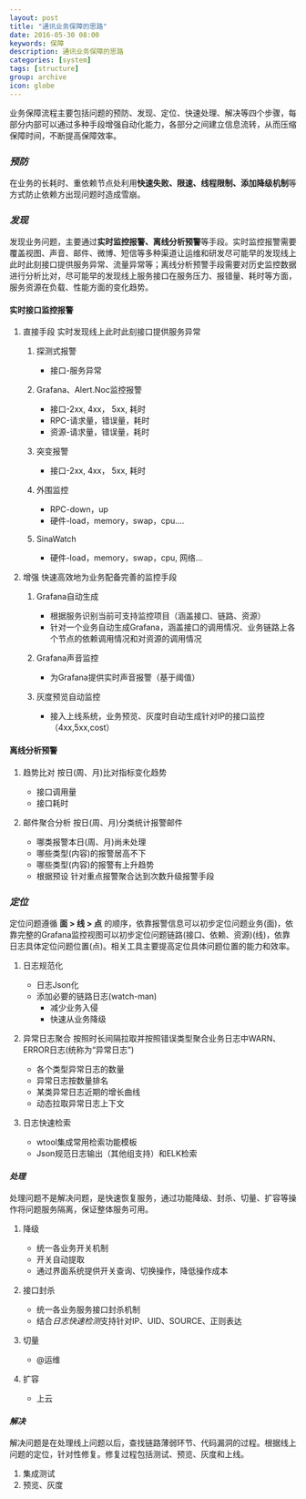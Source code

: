 ```yaml
---
layout: post
title: "通讯业务保障的思路"
date: 2016-05-30 08:00
keywords: 保障
description: 通讯业务保障的思路
categories: [system]
tags: [structure]
group: archive
icon: globe
---
```


业务保障流程主要包括问题的预防、发现、定位、快速处理、解决等四个步骤，每部分内部可以通过多种手段增强自动化能力，各部分之间建立信息流转，从而压缩保障时间，不断提高保障效率。

[](http://ww4.sinaimg.cn/mw690/a8484315jw1f4dbf4g17vj20go05lq3w.jpg)  

### _预防_

在业务的长耗时、重依赖节点处利用**快速失败、限速、线程限制、添加降级机制**等方式防止依赖方出现问题时造成雪崩。

<!-- more -->


### _发现_

发现业务问题，主要通过**实时监控报警、离线分析预警**等手段。实时监控报警需要覆盖视图、声音、邮件、微博、短信等多种渠道让运维和研发尽可能早的发现线上此时此刻接口提供服务异常、流量异常等；离线分析预警手段需要对历史监控数据进行分析比对，尽可能早的发现线上服务接口在服务压力、报错量、耗时等方面，服务资源在负载、性能方面的变化趋势。

[](http://ww2.sinaimg.cn/mw690/a8484315jw1f4dbf445gvj20go09sq4g.jpg)

####  实时接口监控报警

1. 直接手段
实时发现线上此时此刻接口提供服务异常

	1. 探测式报警
		* 接口-服务异常

	2. Grafana、Alert.Noc监控报警
		* 接口-2xx, 4xx， 5xx, 耗时
		* RPC-请求量，错误量，耗时
		* 资源-请求量，错误量，耗时

	3. 突变报警
		* 接口-2xx, 4xx， 5xx, 耗时

	4. 外围监控
		* RPC-down，up
		* 硬件-load，memory，swap，cpu....

	5. SinaWatch
		* 硬件-load，memory，swap，cpu, 网络...

2. 增强
快速高效地为业务配备完善的监控手段

	1. Grafana自动生成
		* 根据服务识别当前可支持监控项目（涵盖接口、链路、资源）
		* 针对一个业务自动生成Grafana，涵盖接口的调用情况、业务链路上各个节点的依赖调用情况和对资源的调用情况
	
	2. Grafana声音监控
		* 为Grafana提供实时声音报警（基于阈值）
		
	3. 灰度预览自动监控
		* 接入上线系统，业务预览、灰度时自动生成针对IP的接口监控（4xx,5xx,cost）
	
#### 离线分析预警

1. 趋势比对
按日(周、月)比对指标变化趋势

	* 接口调用量
	* 接口耗时
	
2. 邮件聚合分析
按日(周、月)分类统计报警邮件

	* 哪类报警本日(周、月)尚未处理
	* 哪些类型(内容)的报警居高不下
	* 哪些类型(内容)的报警有上升趋势
	* 根据预设 针对重点报警聚合达到次数升级报警手段

### _定位_

定位问题遵循 **面 > 线 > 点** 的顺序，依靠报警信息可以初步定位问题业务(面)，依靠完整的Grafana监控视图可以初步定位问题链路(接口、依赖、资源)(线)，依靠日志具体定位问题位置(点)。相关工具主要提高定位具体问题位置的能力和效率。

[](http://ww4.sinaimg.cn/mw690/a8484315jw1f4dbf438fyj20go08twfo.jpg)

1. 日志规范化

	* 日志Json化
	* 添加必要的链路日志(watch-man)
		* 减少业务入侵
		* 快速从业务降级
	
2. 异常日志聚合
按照时长间隔拉取并按照错误类型聚合业务日志中WARN、ERROR日志(统称为“异常日志”)

	* 各个类型异常日志的数量
	* 异常日志按数量排名
	* 某类异常日志近期的增长曲线
	* 动态拉取异常日志上下文

3. 日志快速检索

	* wtool集成常用检索功能模板
	* Json规范日志输出（其他组支持）和ELK检索

#### _处理_

处理问题不是解决问题，是快速恢复服务，通过功能降级、封杀、切量、扩容等操作将问题服务隔离，保证整体服务可用。

[](http://ww4.sinaimg.cn/mw690/a8484315jw1f4dbf40npwj20go0abgmi.jpg)

1. 降级

	* 统一各业务开关机制
	* 开关自动提取
	* 通过界面系统提供开关查询、切换操作，降低操作成本

2. 接口封杀

	* 统一各业务服务接口封杀机制
	* 结合*日志快速检测*支持针对IP、UID、SOURCE、正则表达

3. 切量

	* @运维

4. 扩容

	* 上云

#### _解决_

解决问题是在处理线上问题以后，查找链路薄弱环节、代码漏洞的过程。根据线上问题的定位，针对性修复。修复过程包括测试、预览、灰度和上线。

1. 集成测试
2. 预览、灰度	

